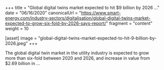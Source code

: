 +++
title = "Global digital twins market expected to hit $9 billion by 2026 ..."
date = "06/16/2020"
canonicalUrl = "https://www.smart-energy.com/industry-sectors/digitalisation/global-digital-twins-market-expected-to-grow-six-fold-by-2026-says-report/"
fragment = "content"
weight = 10

[asset]
    image = "global-digital-twins-market-expected-to-hit-9-billion-by-2026.jpeg"
+++

The global digital twin market in the utility industry is expected to grow 
more than six-fold between 2020 and 2026, and increase in value from $2.69 
billion in ...
